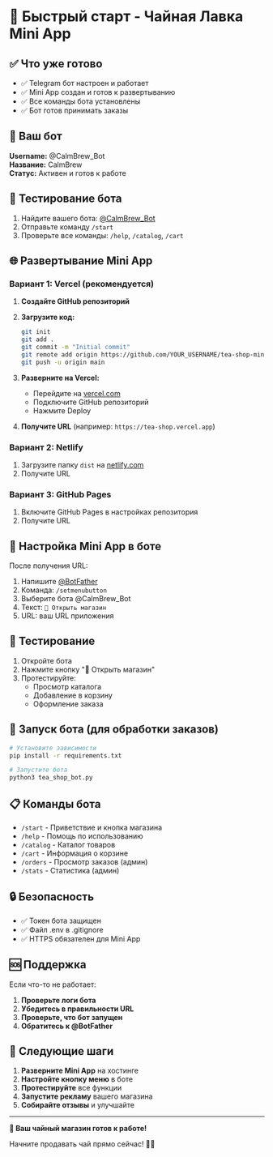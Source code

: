 # 🚀 Быстрый старт - Чайная Лавка Mini App

## ✅ Что уже готово

- ✅ Telegram бот настроен и работает
- ✅ Mini App создан и готов к развертыванию
- ✅ Все команды бота установлены
- ✅ Бот готов принимать заказы

## 🔗 Ваш бот

**Username:** @CalmBrew_Bot  
**Название:** CalmBrew  
**Статус:** Активен и готов к работе

## 📱 Тестирование бота

1. Найдите вашего бота: [@CalmBrew_Bot](https://t.me/CalmBrew_Bot)
2. Отправьте команду `/start`
3. Проверьте все команды: `/help`, `/catalog`, `/cart`

## 🌐 Развертывание Mini App

### Вариант 1: Vercel (рекомендуется)

1. **Создайте GitHub репозиторий**
2. **Загрузите код:**
   ```bash
   git init
   git add .
   git commit -m "Initial commit"
   git remote add origin https://github.com/YOUR_USERNAME/tea-shop-mini-app.git
   git push -u origin main
   ```

3. **Разверните на Vercel:**
   - Перейдите на [vercel.com](https://vercel.com)
   - Подключите GitHub репозиторий
   - Нажмите Deploy

4. **Получите URL** (например: `https://tea-shop.vercel.app`)

### Вариант 2: Netlify

1. Загрузите папку `dist` на [netlify.com](https://netlify.com)
2. Получите URL

### Вариант 3: GitHub Pages

1. Включите GitHub Pages в настройках репозитория
2. Получите URL

## 🔧 Настройка Mini App в боте

После получения URL:

1. Напишите [@BotFather](https://t.me/botfather)
2. Команда: `/setmenubutton`
3. Выберите бота @CalmBrew_Bot
4. Текст: `🍵 Открыть магазин`
5. URL: ваш URL приложения

## 🧪 Тестирование

1. Откройте бота
2. Нажмите кнопку "🍵 Открыть магазин"
3. Протестируйте:
   - Просмотр каталога
   - Добавление в корзину
   - Оформление заказа

## 🚀 Запуск бота (для обработки заказов)

```bash
# Установите зависимости
pip install -r requirements.txt

# Запустите бота
python3 tea_shop_bot.py
```

## 📋 Команды бота

- `/start` - Приветствие и кнопка магазина
- `/help` - Помощь по использованию
- `/catalog` - Каталог товаров
- `/cart` - Информация о корзине
- `/orders` - Просмотр заказов (админ)
- `/stats` - Статистика (админ)

## 🔒 Безопасность

- ✅ Токен бота защищен
- ✅ Файл .env в .gitignore
- ✅ HTTPS обязателен для Mini App

## 🆘 Поддержка

Если что-то не работает:

1. **Проверьте логи бота**
2. **Убедитесь в правильности URL**
3. **Проверьте, что бот запущен**
4. **Обратитесь к @BotFather**

## 🎯 Следующие шаги

1. **Разверните Mini App** на хостинге
2. **Настройте кнопку меню** в боте
3. **Протестируйте** все функции
4. **Запустите рекламу** вашего магазина
5. **Собирайте отзывы** и улучшайте

---

**🎉 Ваш чайный магазин готов к работе!**

Начните продавать чай прямо сейчас! 🍵✨
